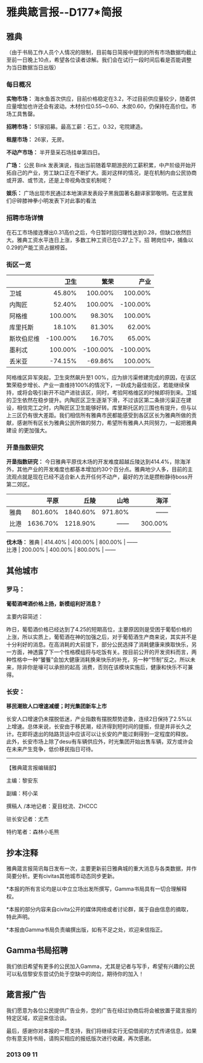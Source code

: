 # 雅典箴言报--D177*简报

## **雅典**

（由于书局工作人员个人情况的限制，目前每日简报中提到的所有市场数据均截止至前一日晚上10点，希望各位读者谅解。我们会在试行一段时间后看是否能调整为当日数据当日出版）

### **每日概况**

**实物市场：** 海水鱼首次供应，目前价格稳定在3.2，不过目前供应量较少，随着供应量增加也许还会有波动。木材价位0.55~0.60、木炭0.60，仍保持在高价位。市场工具售罄。 

**招聘市场：** 51家招募。最高工薪：石工，0.32，宅院建造。 

**租屋市场：** 26家，无房。 

**不动产市场：** 半开垦采石场挂单第四日。 

**广场：** 公民 Bink 发表演说，指出当前随着早期游民的工薪积累，中产阶级开始开拓自己的产业，劳工缺口正在不断扩大。面对这样的情况，是在机制内由公民协商或开源、或节流，还是上帝视角改变机制呢？ 

**娱乐：** 广场出现市民通过本地演讲发表段子黑我国著名翻译家郭敬明。在这里我们＠碎膝神拳小明发表下对此事的看法

### **招聘市场详情**

在石工市场接连爆出0.31高价之后，今日暂时回归理性达到0.28，但缺口依然巨大。雅典工资水平连日上涨，多数工种工资已在0.27上下。招 聘岗位中，捕鱼以0.29的产能工资占据榜首。

### **街区一览**

| | 卫生 | 繁荣 | 产业 
:-------------|-------------:|-------------:|-------------:
卫城 | 45.80% | 100.00% | 100.00% 
内陶匠 | 52.40% | 100.00% | -100.00% 
阿格维 | 100.00% | 98.30% | 100.00% 
库里托斯 | 18.10% | 81.30% | 62.00% 
斯坎伯尼维 | -100.00% | 16.70% | 65.00% 
墨利忒 | 100.00% | -100.00% | -100.00% 
丢米亚 | -74.15% | -69.86% | 100.00% 

阿格维区异军突起，卫生突然飙升至1 00%，应为排污渠修建完成的原因，在该区繁荣稳步增长、产业一直维持100%的情况下，一跃成为最佳街区，若能继续保持，或将会吸引新开不动产进驻该区，同时，考验阿格维区的时候即将到来。卫城的卫生依然在稳步提升。内陶匠区卫生逐渐下滑，不过该区第二条排污渠正在建设，相信完工之时，内陶匠区卫生能够好转。库里斯托区的三围也有提升，但与以上三区仍有很大差距。我们相信所有雅典市民都能感受到各区区长为雅典所做的贡献，感谢所有区长为雅典公民所做的努力，希望所有雅典人共同努力，一起把雅典建设 的更加强大。

### **开垦指数研究**

**开垦指数研究：** 今日雅典平原伐木场的开发难度超越丘陵达到414.4%，除海洋外，其他产业的开发难度也都基本增加约30个百分点。雅典地少人多，目前的主流观点就是现在已经不适合新人去开任何不动产，最好的方法是攒粉静待boss开第二郊区。

| | 平原 | 丘陵 | 山地 | 海洋 
:-------------|-------------:|-------------:|-------------:|-------------:
雅典 | 801.60% | 1840.60% | 971.80% | —— 
比港 | 1636.70% | 1218.90% | ——	 | 　300.00% 
||
**伐木场：** 
雅典 | 414.40% | 400.00% | 800.00% | ——	 
比港 | 200.00% | 400.00% | 800.00% | ——	 

## **其他城市**

### **罗马：**

**葡萄酒啤酒价格上扬，新模组利好消息？**

主要内容简述： 

昨日，葡萄酒价格已经达到了4.25的短期高位，主要原因则是受困于葡萄价格的上涨，所以实质上，葡萄酒在神的加强之后，对于葡萄酒生产商来说，其实并不是十分利好的消息。在高消耗的大前提下，部分公民选择了消耗健康来换取快乐，另一方面，神透露了下一个性格模组将与吃饭有关。按目前公开的开发资料而言，两种性格中一种“饕餮”会加大健康消耗换来快乐的补充，另一种“节制”反之。所以未来，除非你是壕可以承担的起高 消费，否则在该模块实施后，健康和快乐不可兼得。

### **长安：**

**移民潮致人口增速减缓；时光集团新车上市** 

长安人口增速仍未摆脱低迷，产业指数有摆脱颓势迹象，连续2日保持了2.5%以上增速。总体来说，长安由于移民潮，经济得到短时间的提振，但是并非长久之计。在即将退出的陆路货运中应该可以让长安的产能过剩得到一定程度的释放。 此外，长安市场上除了desu有车辆供应外，时光集团开始出售车辆，双方或许会在未来产生竞争，低价移民指日可待。

---

【雅典箴言报编辑部】 

主编：黎安东 

副编：柯小呆 

撰稿人 /本地记者：夏目枕流、ZHCCC 

驻长安记者：尤杰 

特约笔者：森林小毛熊

## 抄本注释

雅典箴言报简讯每日发布一次，主要更新前日雅典城的重大消息与各类数据，并作简要分析。更有civitas其他城市动态同步更新。

*本报的所有言论均是以中立立场出发所撰写，Gamma书局具有一切合理解释权。 

*本报的部分内容来自civita公开的媒体网络或者讨论群，属于自由信息的摘取，特此声明。 

*本报由Gamma书局负责编撰出版，如有不足之处，欢迎来信指正。

## Gamma书局招聘 

我们依旧希望有更多的公民加入Gamma，尤其是记者与写手，希望有兴趣的公民可以私信黎安东尝试仍处于空缺中的岗位，期待你的加入！

## 箴言报广告 

我们愿意为各位公民提供广告业务，您的广告在经过协商后将会被放置于箴言报的特定区域，欢迎来信洽谈。

最后，感谢你对本报的一贯支持，我们将继续实行无偿借阅的方式传递信息，如果你有意支持书局，请购买相应的报纸版次进行收藏，再次感谢。

### 2013 09 11